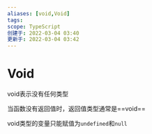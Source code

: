 ```yaml
---
aliases: [void,Void]
tags:  
scope: TypeScript
创建于: 2022-03-04 03:40
更新于: 2022-03-04 03:42
---
```


# Void

void表示没有任何类型

当函数没有返回值时，返回值类型通常是==void==

void类型的变量只能赋值为`undefined`和`null`

